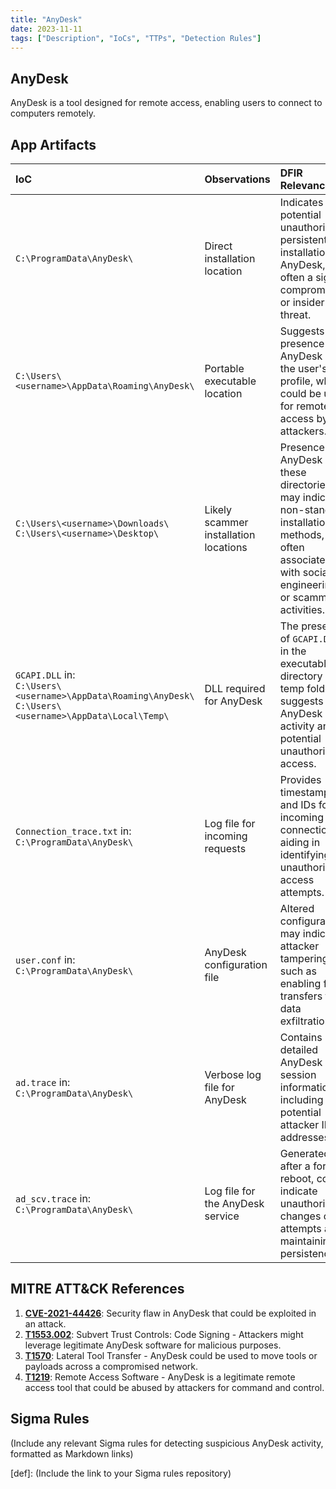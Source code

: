 ```yaml
---
title: "AnyDesk"
date: 2023-11-11
tags: ["Description", "IoCs", "TTPs", "Detection Rules"]
---
```


## AnyDesk

AnyDesk is a tool designed for remote access, enabling users to connect to computers remotely.

## App Artifacts

| IoC | Observations | DFIR Relevance &nbsp;&nbsp;&nbsp;&nbsp;|
|:----|:-------------|:---------------|
| `C:\ProgramData\AnyDesk\` | Direct installation location | Indicates a potential unauthorized persistent installation of AnyDesk, often a sign of compromise or insider threat. |
| `C:\Users\<username>\AppData\Roaming\AnyDesk\` | Portable executable location | Suggests the presence of AnyDesk on the user's profile, which could be used for remote access by attackers. |
| `C:\Users\<username>\Downloads\`<br>`C:\Users\<username>\Desktop\` | Likely scammer installation locations | Presence of AnyDesk in these directories may indicate non-standard installation methods, often associated with social engineering or scamming activities. |
| `GCAPI.DLL` in:<br>`C:\Users\<username>\AppData\Roaming\AnyDesk\`<br>`C:\Users\<username>\AppData\Local\Temp\` | DLL required for AnyDesk | The presence of `GCAPI.DLL` in the executable directory or temp folders suggests AnyDesk activity and potential unauthorized access. |
| `Connection_trace.txt` in:<br>`C:\ProgramData\AnyDesk\` | Log file for incoming requests | Provides timestamps and IDs for incoming connections, aiding in identifying unauthorized access attempts. |
| `user.conf` in:<br>`C:\ProgramData\AnyDesk\` | AnyDesk configuration file | Altered configurations may indicate attacker tampering, such as enabling file transfers for data exfiltration. |
| `ad.trace` in:<br>`C:\ProgramData\AnyDesk\` | Verbose log file for AnyDesk | Contains detailed AnyDesk session information, including potential attacker IP addresses. |
| `ad_scv.trace` in:<br>`C:\ProgramData\AnyDesk\` | Log file for the AnyDesk service | Generated after a forced reboot, could indicate unauthorized changes or attempts at maintaining persistence. |

## MITRE ATT&CK References

1. **[CVE-2021-44426](https://cve.mitre.org/cgi-bin/cvename.cgi?name=CVE-2021-44426)**: Security flaw in AnyDesk that could be exploited in an attack.
2. **[T1553.002](https://attack.mitre.org/versions/v13/techniques/T1553/002/)**: Subvert Trust Controls: Code Signing - Attackers might leverage legitimate AnyDesk software for malicious purposes.
3. **[T1570](https://attack.mitre.org/versions/v13/techniques/T1570/)**: Lateral Tool Transfer - AnyDesk could be used to move tools or payloads across a compromised network.
4. **[T1219](https://attack.mitre.org/versions/v13/techniques/T1219/)**: Remote Access Software - AnyDesk is a legitimate remote access tool that could be abused by attackers for command and control.

## Sigma Rules

(Include any relevant Sigma rules for detecting suspicious AnyDesk activity, formatted as Markdown links)

[def]: (Include the link to your Sigma rules repository)

